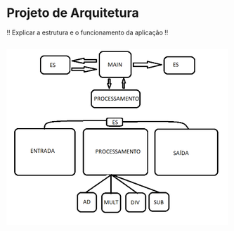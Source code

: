 # Projeto de Arquitetura <!-- (Funções e Módulos) -->


!! Explicar a estrutura e o funcionamento da aplicação !! 


## ![Arquitetura da aplicação](arquitetura.png)

